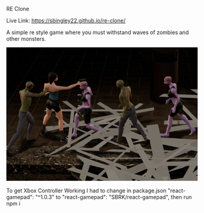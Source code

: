 RE Clone

Live Link: https://sbingley22.github.io/re-clone/

A simple re style game where you must withstand waves of zombies and other monsters.

![screenshot](./screenshot.png)

To get Xbox Controller Working I had to change in package.json
"react-gamepad": "^1.0.3" to "react-gamepad": "SBRK/react-gamepad",
then run npm i